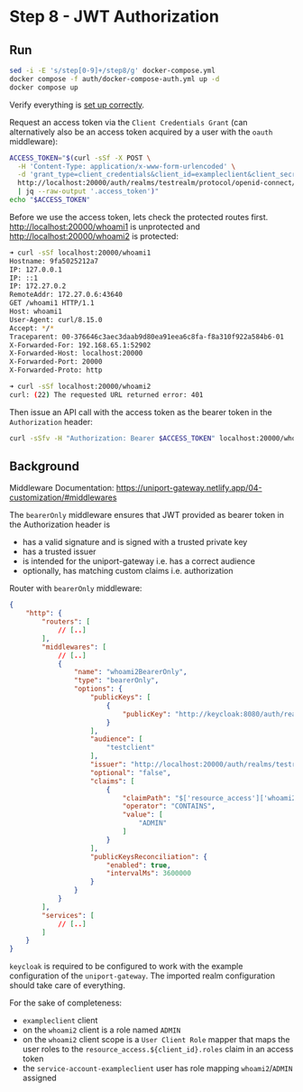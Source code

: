 # Step 8 - JWT Authorization

## Run

```bash
sed -i -E 's/step[0-9]+/step8/g' docker-compose.yml
docker compose -f auth/docker-compose-auth.yml up -d
docker compose up
```

Verify everything is [set up correctly](../auth/README.md).

Request an access token via the `Client Credentials Grant` (can alternatively also be an access token acquired by a user with the `oauth` middleware):

```bash
ACCESS_TOKEN="$(curl -sSf -X POST \
  -H 'Content-Type: application/x-www-form-urlencoded' \
  -d 'grant_type=client_credentials&client_id=exampleclient&client_secret=**********&scope=whoami2' \
  http://localhost:20000/auth/realms/testrealm/protocol/openid-connect/token \
  | jq --raw-output '.access_token')"
echo "$ACCESS_TOKEN"
```

Before we use the access token, lets check the protected routes first. <http://localhost:20000/whoami1> is unprotected and <http://localhost:20000/whoami2> is protected:

```bash
➜ curl -sSf localhost:20000/whoami1
Hostname: 9fa5025212a7
IP: 127.0.0.1
IP: ::1
IP: 172.27.0.2
RemoteAddr: 172.27.0.6:43640
GET /whoami1 HTTP/1.1
Host: whoami1
User-Agent: curl/8.15.0
Accept: */*
Traceparent: 00-376646c3aec3daab9d80ea91eea6c8fa-f8a310f922a584b6-01
X-Forwarded-For: 192.168.65.1:52902
X-Forwarded-Host: localhost:20000
X-Forwarded-Port: 20000
X-Forwarded-Proto: http

➜ curl -sSf localhost:20000/whoami2
curl: (22) The requested URL returned error: 401
```

Then issue an API call with the access token as the bearer token in the `Authorization` header:

```bash
curl -sSfv -H "Authorization: Bearer $ACCESS_TOKEN" localhost:20000/whoami2
```

## Background

Middleware Documentation: <https://uniport-gateway.netlify.app/04-customization/#middlewares>

The `bearerOnly` middleware ensures that JWT provided as bearer token in the Authorization header is

* has a valid signature and is signed with a trusted private key
* has a trusted issuer
* is intended for the uniport-gateway i.e. has a correct audience
* optionally, has matching custom claims i.e. authorization

Router with `bearerOnly` middleware:

```json
{
    "http": {
        "routers": [
            // [..]
        ],
        "middlewares": [
            // [..]
            {
                "name": "whoami2BearerOnly",
                "type": "bearerOnly",
                "options": {
                    "publicKeys": [
                        {
                            "publicKey": "http://keycloak:8080/auth/realms/testrealm"
                        }
                    ],
                    "audience": [
                        "testclient"
                    ],
                    "issuer": "http://localhost:20000/auth/realms/testrealm",
                    "optional": "false",
                    "claims": [
                        {
                            "claimPath": "$['resource_access']['whoami2']['roles']",
                            "operator": "CONTAINS",
                            "value": [
                                "ADMIN"
                            ]
                        }
                    ],
                    "publicKeysReconciliation": {
                        "enabled": true,
                        "intervalMs": 3600000
                    }
                }
            }
        ],
        "services": [
            // [..]
        ]
    }
}
```

`keycloak` is required to be configured to work with the example configuration of the `uniport-gateway`. The imported realm
configuration should take care of everything.

For the sake of completeness:

* `exampleclient` client
* on the `whoami2` client is a role named `ADMIN`
* on the `whoami2` client scope is a `User Client Role` mapper that maps the user roles to the `resource_access.${client_id}.roles` claim in an access token
* the `service-account-exampleclient` user has role mapping `whoami2`/`ADMIN` assigned
